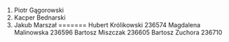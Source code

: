 
1. Piotr Gągorowski
2. Kacper Bednarski
3. Jakub Marszał
=======
Hubert Królikowski 236574
Magdalena Malinowska 236596
Bartosz Miszczak 236605
Bartosz Zuchora 236710
